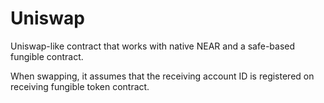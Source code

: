 # Uniswap

Uniswap-like contract that works with native NEAR and a safe-based fungible contract.

When swapping, it assumes that the receiving account ID is registered on receiving fungible token contract.
